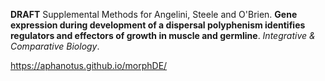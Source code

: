 **DRAFT** Supplemental Methods for Angelini, Steele and O'Brien. **Gene expression during development of a dispersal polyphenism identifies regulators and effectors of growth in muscle and germline**. *Integrative & Comparative Biology*. 

https://aphanotus.github.io/morphDE/
